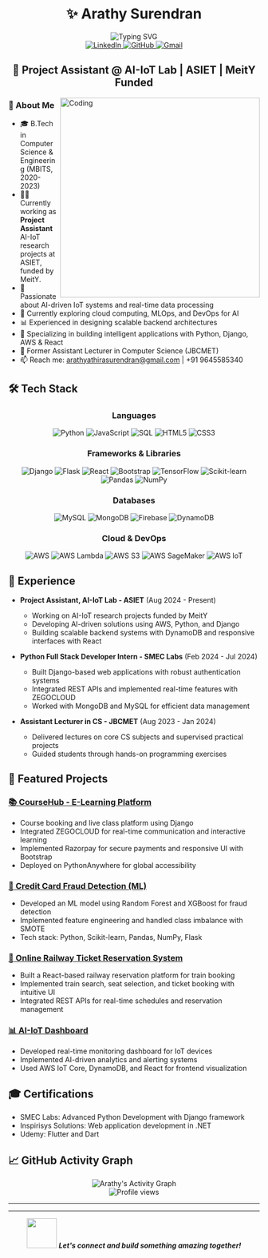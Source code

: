 # <div align="center">✨ Arathy Surendran</div>

<div align="center">
  <img src="https://readme-typing-svg.herokuapp.com?font=Fira+Code&pause=1000&color=6A5ACD&center=true&vCenter=true&width=435&lines=Python+Developer;AI+%2B+IoT+Enthusiast;Full+Stack+Developer;Passionate+Educator" alt="Typing SVG" />
</div>

<div align="center">
  <a href="https://www.linkedin.com/in/arathy-surendran">
    <img src="https://img.shields.io/badge/LinkedIn-0077B5?style=for-the-badge&logo=linkedin&logoColor=white" alt="LinkedIn" />
  </a>
  <a href="https://github.com/arathysurendran">
    <img src="https://img.shields.io/badge/GitHub-100000?style=for-the-badge&logo=github&logoColor=white" alt="GitHub" />
  </a>
  <a href="mailto:arathyathirasurendran@gmail.com">
    <img src="https://img.shields.io/badge/Gmail-D14836?style=for-the-badge&logo=gmail&logoColor=white" alt="Gmail" />
  </a>
</div>

## <div align="center">🚀 Project Assistant @ AI-IoT Lab | ASIET | MeitY Funded</div>

<img align="right" alt="Coding" width="400" src="https://media.giphy.com/media/L1R1tvI9svkIWwpVYr/giphy.gif">

### 💫 About Me
- 🎓 B.Tech in Computer Science & Engineering (MBITS, 2020-2023)
- 👩‍💻 Currently working as **Project Assistant** AI-IoT research projects at ASIET, funded by MeitY.
- 🧠 Passionate about AI-driven IoT systems and real-time data processing
- 🌱 Currently exploring cloud computing, MLOps, and DevOps for AI
- 📊 Experienced in designing scalable backend architectures
- 🎯 Specializing in building intelligent applications with Python, Django, AWS & React
- 🎤 Former Assistant Lecturer in Computer Science (JBCMET)
- 📫 Reach me: arathyathirasurendran@gmail.com | +91 9645585340

## 🛠️ Tech Stack

<div align="center">
  
### Languages
![Python](https://img.shields.io/badge/Python-3776AB?style=for-the-badge&logo=python&logoColor=white)
![JavaScript](https://img.shields.io/badge/JavaScript-F7DF1E?style=for-the-badge&logo=javascript&logoColor=black)
![SQL](https://img.shields.io/badge/SQL-4479A1?style=for-the-badge&logo=mysql&logoColor=white)
![HTML5](https://img.shields.io/badge/HTML5-E34F26?style=for-the-badge&logo=html5&logoColor=white)
![CSS3](https://img.shields.io/badge/CSS3-1572B6?style=for-the-badge&logo=css3&logoColor=white)

### Frameworks & Libraries
![Django](https://img.shields.io/badge/Django-092E20?style=for-the-badge&logo=django&logoColor=white)
![Flask](https://img.shields.io/badge/Flask-000000?style=for-the-badge&logo=flask&logoColor=white)
![React](https://img.shields.io/badge/React-20232A?style=for-the-badge&logo=react&logoColor=61DAFB)
![Bootstrap](https://img.shields.io/badge/Bootstrap-563D7C?style=for-the-badge&logo=bootstrap&logoColor=white)
![TensorFlow](https://img.shields.io/badge/TensorFlow-FF6F00?style=for-the-badge&logo=tensorflow&logoColor=white)
![Scikit-learn](https://img.shields.io/badge/scikit_learn-F7931E?style=for-the-badge&logo=scikit-learn&logoColor=white)
![Pandas](https://img.shields.io/badge/Pandas-150458?style=for-the-badge&logo=pandas&logoColor=white)
![NumPy](https://img.shields.io/badge/NumPy-013243?style=for-the-badge&logo=numpy&logoColor=white)

### Databases
![MySQL](https://img.shields.io/badge/MySQL-4479A1?style=for-the-badge&logo=mysql&logoColor=white)
![MongoDB](https://img.shields.io/badge/MongoDB-4EA94B?style=for-the-badge&logo=mongodb&logoColor=white)
![Firebase](https://img.shields.io/badge/Firebase-FFCA28?style=for-the-badge&logo=firebase&logoColor=black)
![DynamoDB](https://img.shields.io/badge/DynamoDB-4053D6?style=for-the-badge&logo=amazon-dynamodb&logoColor=white)

### Cloud & DevOps
![AWS](https://img.shields.io/badge/AWS-232F3E?style=for-the-badge&logo=amazon-aws&logoColor=white)
![AWS Lambda](https://img.shields.io/badge/AWS_Lambda-FF9900?style=for-the-badge&logo=amazonaws&logoColor=white)
![AWS S3](https://img.shields.io/badge/AWS_S3-569A31?style=for-the-badge&logo=amazons3&logoColor=white)
![AWS SageMaker](https://img.shields.io/badge/SageMaker-FF9900?style=for-the-badge&logo=amazonaws&logoColor=white)
![AWS IoT](https://img.shields.io/badge/AWS_IoT-FF9900?style=for-the-badge&logo=amazonaws&logoColor=white)

</div>



## 💼 Experience
- **Project Assistant, AI-IoT Lab - ASIET** (Aug 2024 - Present)
  - Working on AI-IoT research projects funded by MeitY
  - Developing AI-driven solutions using AWS, Python, and Django
  - Building scalable backend systems with DynamoDB and responsive interfaces with React

- **Python Full Stack Developer Intern - SMEC Labs** (Feb 2024 - Jul 2024)
  - Built Django-based web applications with robust authentication systems
  - Integrated REST APIs and implemented real-time features with ZEGOCLOUD
  - Worked with MongoDB and MySQL for efficient data management

- **Assistant Lecturer in CS - JBCMET** (Aug 2023 - Jan 2024)
  - Delivered lectures on core CS subjects and supervised practical projects
  - Guided students through hands-on programming exercises

## 🚀 Featured Projects

### [📚 CourseHub - E-Learning Platform](https://github.com/Arathy123456/E-learn.git)
- Course booking and live class platform using Django
- Integrated ZEGOCLOUD for real-time communication and interactive learning
- Implemented Razorpay for secure payments and responsive UI with Bootstrap
- Deployed on PythonAnywhere for global accessibility

### [🔐 Credit Card Fraud Detection (ML)]()
- Developed an ML model using Random Forest and XGBoost for fraud detection
- Implemented feature engineering and handled class imbalance with SMOTE
- Tech stack: Python, Scikit-learn, Pandas, NumPy, Flask

### [🚄 Online Railway Ticket Reservation System]()
- Built a React-based railway reservation platform for train booking
- Implemented train search, seat selection, and ticket booking with intuitive UI
- Integrated REST APIs for real-time schedules and reservation management

### [📊 AI-IoT Dashboard]()
- Developed real-time monitoring dashboard for IoT devices
- Implemented AI-driven analytics and alerting systems
- Used AWS IoT Core, DynamoDB, and React for frontend visualization

## 🎓 Certifications
- SMEC Labs: Advanced Python Development with Django framework
- Inspirisys Solutions: Web application development in .NET
- Udemy: Flutter and Dart



## 📈 GitHub Activity Graph
<div align="center">
  <img alt="Arathy's Activity Graph" src="https://github-readme-activity-graph.vercel.app/graph?username=arathysurendran&theme=react-dark" />
</div>

<div align="center">
  <img src="https://komarev.com/ghpvc/?username=arathysurendran&label=Profile%20views&color=0e75b6&style=flat" alt="Profile views" />
</div>

---

---

<div align="center">
  <img src="https://media.giphy.com/media/LnQjpWaON8nhr21vNW/giphy.gif" width="60"> <em><b>Let's connect and build something amazing together!</b></em>
</div>
